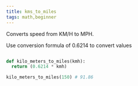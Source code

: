 ```yaml
---
title: kms_to_miles
tags: math,beginner
---
```


Converts speed from KM/H to MPH.

Use conversion formula of 0.6214 to convert values

```py

def kilo_meters_to_miles(kmh):
  return (0.6214 * kmh)
```

```py
kilo_meters_to_miles(150) # 91.86
```
